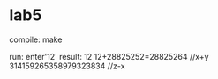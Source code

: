 # lab5

compile:
    make
    
run:
    enter'12'
    result:
    12
    12+28825252=28825264  //x+y
    314159265358979323834  //z-x

